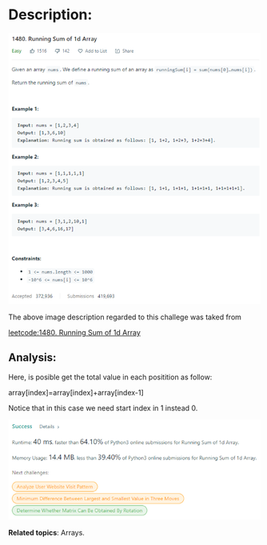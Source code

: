 # Description:

![challenge image from: {challenge page}.com](challenge.png)

The above image description regarded to this challege was taked from

[leetcode:1480. Running Sum of 1d Array](https://leetcode.com/problems/running-sum-of-1d-array/)

## Analysis:

Here, is posible get the total value in each positition as follow:

array[index]=array[index]+array[index-1]

Notice that in this case we need start index in 1 instead 0.

![final result: {challenge page}.com](summary_image.png)

**Related topics**: Arrays.
